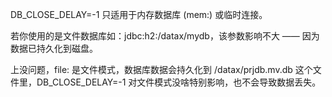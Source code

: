 

DB_CLOSE_DELAY=-1 只适用于内存数据库 (mem:) 或临时连接。

若你使用的是文件数据库如：jdbc:h2:/datax/mydb，该参数影响不大 —— 因为数据已持久化到磁盘。


上没问题，file: 是文件模式，数据库数据会持久化到 /datax/prjdb.mv.db 这个文件里，DB_CLOSE_DELAY=-1 对文件模式没啥特别影响，也不会导致数据丢失。
